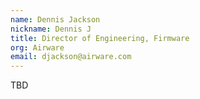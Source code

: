 ```yaml
---
name: Dennis Jackson
nickname: Dennis J
title: Director of Engineering, Firmware
org: Airware
email: djackson@airware.com
---
```


TBD